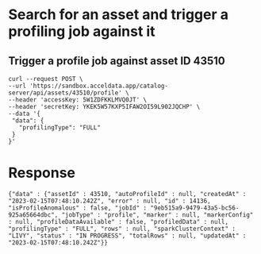 # Search for an asset and trigger a profiling job against it

##

## Trigger a profile job against asset ID 43510
````
curl --request POST \
--url 'https://sandbox.acceldata.app/catalog-server/api/assets/43510/profile' \
--header 'accessKey: 5W1ZDFKKLMVQ0JT' \
--header 'secretKey: YKEK5W57KXP5IFAW2OI59L902JQCHP' \
--data '{
 "data": {
   "profilingType": "FULL"
 }
}'
````

# Response
````
{"data" : {"assetId" : 43510, "autoProfileId" : null, "createdAt" : "2023-02-15T07:48:10.242Z", "error" : null, "id" : 14136, "isProfileAnomalous" : false, "jobId" : "9eb515a9-9479-43a5-bc56-925a65664dbc", "jobType" : "profile", "marker" : null, "markerConfig" : null, "profileDataAvailable" : false, "profiledData" : null, "profilingType" : "FULL", "rows" : null, "sparkClusterContext" : "LIVY", "status" : "IN PROGRESS", "totalRows" : null, "updatedAt" : "2023-02-15T07:48:10.242Z"}}
````
